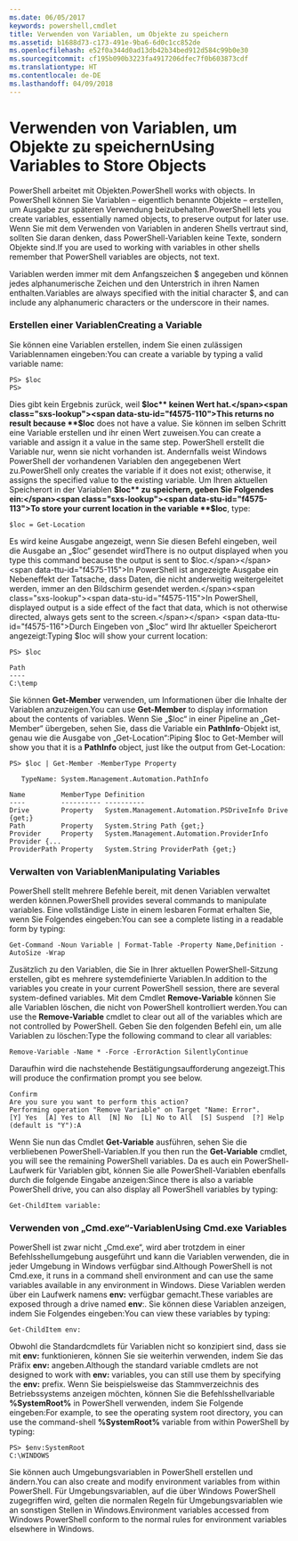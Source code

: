 ```yaml
---
ms.date: 06/05/2017
keywords: powershell,cmdlet
title: Verwenden von Variablen, um Objekte zu speichern
ms.assetid: b1688d73-c173-491e-9ba6-6d0c1cc852de
ms.openlocfilehash: e52f0a344d0ad13db42b34bed912d584c99b0e30
ms.sourcegitcommit: cf195b090b3223fa4917206dfec7f0b603873cdf
ms.translationtype: HT
ms.contentlocale: de-DE
ms.lasthandoff: 04/09/2018
---
```

# <a name="using-variables-to-store-objects"></a><span data-ttu-id="f4575-103">Verwenden von Variablen, um Objekte zu speichern</span><span class="sxs-lookup"><span data-stu-id="f4575-103">Using Variables to Store Objects</span></span>
<span data-ttu-id="f4575-104">PowerShell arbeitet mit Objekten.</span><span class="sxs-lookup"><span data-stu-id="f4575-104">PowerShell works with objects.</span></span> <span data-ttu-id="f4575-105">In PowerShell können Sie Variablen – eigentlich benannte Objekte – erstellen, um Ausgabe zur späteren Verwendung beizubehalten.</span><span class="sxs-lookup"><span data-stu-id="f4575-105">PowerShell lets you create variables, essentially named objects, to preserve output for later use.</span></span> <span data-ttu-id="f4575-106">Wenn Sie mit dem Verwenden von Variablen in anderen Shells vertraut sind, sollten Sie daran denken, dass PowerShell-Variablen keine Texte, sondern Objekte sind.</span><span class="sxs-lookup"><span data-stu-id="f4575-106">If you are used to working with variables in other shells remember that PowerShell variables are objects, not text.</span></span>

<span data-ttu-id="f4575-107">Variablen werden immer mit dem Anfangszeichen $ angegeben und können jedes alphanumerische Zeichen und den Unterstrich in ihren Namen enthalten.</span><span class="sxs-lookup"><span data-stu-id="f4575-107">Variables are always specified with the initial character $, and can include any alphanumeric characters or the underscore in their names.</span></span>

### <a name="creating-a-variable"></a><span data-ttu-id="f4575-108">Erstellen einer Variablen</span><span class="sxs-lookup"><span data-stu-id="f4575-108">Creating a Variable</span></span>
<span data-ttu-id="f4575-109">Sie können eine Variablen erstellen, indem Sie einen zulässigen Variablennamen eingeben:</span><span class="sxs-lookup"><span data-stu-id="f4575-109">You can create a variable by typing a valid variable name:</span></span>

```
PS> $loc
PS>
```

<span data-ttu-id="f4575-110">Dies gibt kein Ergebnis zurück, weil **$loc** keinen Wert hat.</span><span class="sxs-lookup"><span data-stu-id="f4575-110">This returns no result because **$loc** does not have a value.</span></span> <span data-ttu-id="f4575-111">Sie können im selben Schritt eine Variable erstellen und ihr einen Wert zuweisen.</span><span class="sxs-lookup"><span data-stu-id="f4575-111">You can create a variable and assign it a value in the same step.</span></span> <span data-ttu-id="f4575-112">PowerShell erstellt die Variable nur, wenn sie nicht vorhanden ist. Andernfalls weist Windows PowerShell der vorhandenen Variablen den angegebenen Wert zu.</span><span class="sxs-lookup"><span data-stu-id="f4575-112">PowerShell only creates the variable if it does not exist; otherwise, it assigns the specified value to the existing variable.</span></span> <span data-ttu-id="f4575-113">Um Ihren aktuellen Speicherort in der Variablen **$loc** zu speichern, geben Sie Folgendes ein:</span><span class="sxs-lookup"><span data-stu-id="f4575-113">To store your current location in the variable **$loc**, type:</span></span>

```
$loc = Get-Location
```

<span data-ttu-id="f4575-114">Es wird keine Ausgabe angezeigt, wenn Sie diesen Befehl eingeben, weil die Ausgabe an „$loc“ gesendet wird</span><span class="sxs-lookup"><span data-stu-id="f4575-114">There is no output displayed when you type this command because the output is sent to $loc.</span></span> <span data-ttu-id="f4575-115">In PowerShell ist angezeigte Ausgabe ein Nebeneffekt der Tatsache, dass Daten, die nicht anderweitig weitergeleitet werden, immer an den Bildschirm gesendet werden.</span><span class="sxs-lookup"><span data-stu-id="f4575-115">In PowerShell, displayed output is a side effect of the fact that data, which is not otherwise directed, always gets sent to the screen.</span></span> <span data-ttu-id="f4575-116">Durch Eingeben von „$loc“ wird Ihr aktueller Speicherort angezeigt:</span><span class="sxs-lookup"><span data-stu-id="f4575-116">Typing $loc will show your current location:</span></span>

```
PS> $loc

Path
----
C:\temp
```

<span data-ttu-id="f4575-117">Sie können **Get-Member** verwenden, um Informationen über die Inhalte der Variablen anzuzeigen.</span><span class="sxs-lookup"><span data-stu-id="f4575-117">You can use **Get-Member** to display information about the contents of variables.</span></span> <span data-ttu-id="f4575-118">Wenn Sie „$loc“ in einer Pipeline an „Get-Member“ übergeben, sehen Sie, dass die Variable ein **PathInfo**-Objekt ist, genau wie die Ausgabe von „Get-Location“:</span><span class="sxs-lookup"><span data-stu-id="f4575-118">Piping $loc to Get-Member will show you that it is a **PathInfo** object, just like the output from Get-Location:</span></span>

```
PS> $loc | Get-Member -MemberType Property

   TypeName: System.Management.Automation.PathInfo

Name         MemberType Definition
----         ---------- ----------
Drive        Property   System.Management.Automation.PSDriveInfo Drive {get;}
Path         Property   System.String Path {get;}
Provider     Property   System.Management.Automation.ProviderInfo Provider {...
ProviderPath Property   System.String ProviderPath {get;}
```

### <a name="manipulating-variables"></a><span data-ttu-id="f4575-119">Verwalten von Variablen</span><span class="sxs-lookup"><span data-stu-id="f4575-119">Manipulating Variables</span></span>
<span data-ttu-id="f4575-120">PowerShell stellt mehrere Befehle bereit, mit denen Variablen verwaltet werden können.</span><span class="sxs-lookup"><span data-stu-id="f4575-120">PowerShell provides several commands to manipulate variables.</span></span> <span data-ttu-id="f4575-121">Eine vollständige Liste in einem lesbaren Format erhalten Sie, wenn Sie Folgendes eingeben:</span><span class="sxs-lookup"><span data-stu-id="f4575-121">You can see a complete listing in a readable form by typing:</span></span>

```
Get-Command -Noun Variable | Format-Table -Property Name,Definition -AutoSize -Wrap
```

<span data-ttu-id="f4575-122">Zusätzlich zu den Variablen, die Sie in Ihrer aktuellen PowerShell-Sitzung erstellen, gibt es mehrere systemdefinierte Variablen.</span><span class="sxs-lookup"><span data-stu-id="f4575-122">In addition to the variables you create in your current PowerShell session, there are several system-defined variables.</span></span> <span data-ttu-id="f4575-123">Mit dem Cmdlet **Remove-Variable** können Sie alle Variablen löschen, die nicht von PowerShell kontrolliert werden.</span><span class="sxs-lookup"><span data-stu-id="f4575-123">You can use the **Remove-Variable** cmdlet to clear out all of the variables which are not controlled by PowerShell.</span></span> <span data-ttu-id="f4575-124">Geben Sie den folgenden Befehl ein, um alle Variablen zu löschen:</span><span class="sxs-lookup"><span data-stu-id="f4575-124">Type the following command to clear all variables:</span></span>

```
Remove-Variable -Name * -Force -ErrorAction SilentlyContinue
```

<span data-ttu-id="f4575-125">Daraufhin wird die nachstehende Bestätigungsaufforderung angezeigt.</span><span class="sxs-lookup"><span data-stu-id="f4575-125">This will produce the confirmation prompt you see below.</span></span>

```
Confirm
Are you sure you want to perform this action?
Performing operation "Remove Variable" on Target "Name: Error".
[Y] Yes  [A] Yes to All  [N] No  [L] No to All  [S] Suspend  [?] Help
(default is "Y"):A
```

<span data-ttu-id="f4575-126">Wenn Sie nun das Cmdlet **Get-Variable** ausführen, sehen Sie die verbliebenen PowerShell-Variablen.</span><span class="sxs-lookup"><span data-stu-id="f4575-126">If you then run the **Get-Variable** cmdlet, you will see the remaining PowerShell variables.</span></span> <span data-ttu-id="f4575-127">Da es auch ein PowerShell-Laufwerk für Variablen gibt, können Sie alle PowerShell-Variablen ebenfalls durch die folgende Eingabe anzeigen:</span><span class="sxs-lookup"><span data-stu-id="f4575-127">Since there is also a variable PowerShell drive, you can also display all PowerShell variables by typing:</span></span>

```
Get-ChildItem variable:
```

### <a name="using-cmdexe-variables"></a><span data-ttu-id="f4575-128">Verwenden von „Cmd.exe“-Variablen</span><span class="sxs-lookup"><span data-stu-id="f4575-128">Using Cmd.exe Variables</span></span>
<span data-ttu-id="f4575-129">PowerShell ist zwar nicht „Cmd.exe“, wird aber trotzdem in einer Befehlsshellumgebung ausgeführt und kann die Variablen verwenden, die in jeder Umgebung in Windows verfügbar sind.</span><span class="sxs-lookup"><span data-stu-id="f4575-129">Although PowerShell is not Cmd.exe, it runs in a command shell environment and can use the same variables available in any environment in Windows.</span></span> <span data-ttu-id="f4575-130">Diese Variablen werden über ein Laufwerk namens **env:** verfügbar gemacht.</span><span class="sxs-lookup"><span data-stu-id="f4575-130">These variables are exposed through a drive named **env**:.</span></span> <span data-ttu-id="f4575-131">Sie können diese Variablen anzeigen, indem Sie Folgendes eingeben:</span><span class="sxs-lookup"><span data-stu-id="f4575-131">You can view these variables by typing:</span></span>

```
Get-ChildItem env:
```

<span data-ttu-id="f4575-132">Obwohl die Standardcmdlets für Variablen nicht so konzipiert sind, dass sie mit **env:** funktionieren, können Sie sie weiterhin verwenden, indem Sie das Präfix **env:** angeben.</span><span class="sxs-lookup"><span data-stu-id="f4575-132">Although the standard variable cmdlets are not designed to work with **env:** variables, you can still use them by specifying the **env:** prefix.</span></span> <span data-ttu-id="f4575-133">Wenn Sie beispielsweise das Stammverzeichnis des Betriebssystems anzeigen möchten, können Sie die Befehlsshellvariable **%SystemRoot%** in PowerShell verwenden, indem Sie Folgende eingeben:</span><span class="sxs-lookup"><span data-stu-id="f4575-133">For example, to see the operating system root directory, you can use the command-shell **%SystemRoot%** variable from within PowerShell by typing:</span></span>

```
PS> $env:SystemRoot
C:\WINDOWS
```

<span data-ttu-id="f4575-134">Sie können auch Umgebungsvariablen in PowerShell erstellen und ändern.</span><span class="sxs-lookup"><span data-stu-id="f4575-134">You can also create and modify environment variables from within PowerShell.</span></span> <span data-ttu-id="f4575-135">Für Umgebungsvariablen, auf die über Windows PowerShell zugegriffen wird, gelten die normalen Regeln für Umgebungsvariablen wie an sonstigen Stellen in Windows.</span><span class="sxs-lookup"><span data-stu-id="f4575-135">Environment variables accessed from Windows PowerShell conform to the normal rules for environment variables elsewhere in Windows.</span></span>